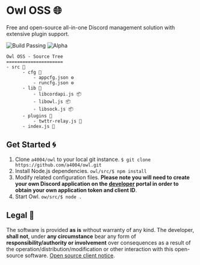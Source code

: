 # Owl OSS 🌐
Free and open-source all-in-one Discord management solution with extensive plugin support.

<p>
  <img alt="Build Passing" src="https://img.shields.io/static/v1?label=Build&message=Passing&color=limegreen&style=flat-square&logo=node.js&logoColor=white"/>
  <img alt="Alpha" src="https://img.shields.io/static/v1?label=Latest&message=0.1.1&color=blue&style=flat-square"/>
</p>

```
Owl OSS - Source Tree
=====================
- src 📁
      - cfg 📁
          - appcfg.json ⚙️
          - runcfg.json ⚙️
      - lib 📁
          - libcordapi.js 📦️
          - libowl.js 📦️
          - libsock.js 📦️
      - plugins 📁
          - twttr-relay.js 🧩
      - index.js 💾
```

## Get Started 🌀
1. Clone `a4004/owl` to your local git instance. `$ git clone https://github.com/a4004/owl.git`
2. Install Node.js dependencies. `owl/src/$ npm install`
3. Modify related configuration files. **Please note you will need to create your own Discord application on the [developer](https://discord.com/developers/) portal in order to obtain your own application token and client ID**.
4. Start Owl. `ow/src/$ node .`

## Legal 🧻
The software is provided **as is** without warranty of any kind. The developer, **shall not**, under **any circumstance** bear any form of **responsibility/authority or involvement** over consequences as a result of the operation/distribution/modification or other interaction with this open-source software. [Open source client notice](./FORCLIENTS.md).
